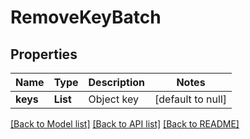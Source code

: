 # RemoveKeyBatch
## Properties

| Name | Type | Description | Notes |
|------------ | ------------- | ------------- | -------------|
| **keys** | **List** | Object key | [default to null] |

[[Back to Model list]](../README.md#documentation-for-models) [[Back to API list]](../README.md#documentation-for-api-endpoints) [[Back to README]](../README.md)

